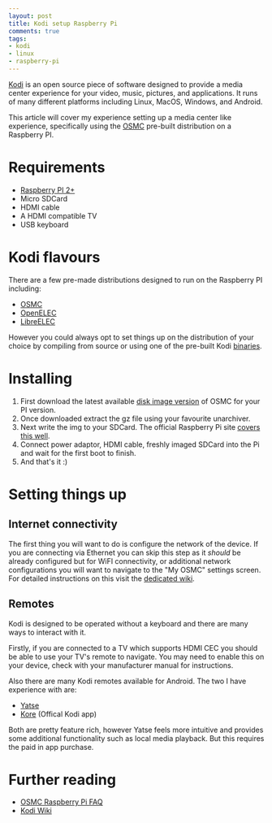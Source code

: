 ```yaml
---
layout: post
title: Kodi setup Raspberry Pi
comments: true
tags:
- kodi
- linux
- raspberry-pi
---
```


[Kodi][0] is an open source piece of software designed to provide a media center experience for your video, music, pictures, and applications. It runs of many different platforms including Linux, MacOS, Windows, and Android.

This article will cover my experience setting up a media center like experience, specifically using the [OSMC][1] pre-built distribution on a Raspberry PI.

# Requirements

- [Raspberry PI 2+][13]
- Micro SDCard
- HDMI cable
- A HDMI compatible TV
- USB keyboard

# Kodi flavours

There are a few pre-made distributions designed to run on the Raspberry PI including:

- [OSMC][1]
- [OpenELEC][2]
- [LibreELEC][3]

However you could always opt to set things up on the distribution of your choice by compiling from source or using one of the pre-built Kodi [binaries][11].

# Installing

1. First download the latest available [disk image version][5] of OSMC for your PI version.
2. Once downloaded extract the gz file using your favourite unarchiver.
3. Next write the img to your SDCard. The official Raspberry Pi site [covers this well][6].
4. Connect power adaptor, HDMI cable, freshly imaged SDCard into the Pi and wait for the first boot to finish.
5. And that's it :)

# Setting things up

## Internet connectivity

The first thing you will want to do is configure the network of the device. If you are connecting via Ethernet you can skip this step as it _should_ be already configured but for WiFI connectivity, or additional network configurations you will want to navigate to the "My OSMC" settings screen. For detailed instructions on this visit the [dedicated wiki][7].

## Remotes

Kodi is designed to be operated without a keyboard and there are many ways to interact with it.

Firstly, if you are connected to a TV which supports HDMI CEC you should be able to use your TV's remote to navigate. You may need to enable this on your device, check with your manufacturer manual for instructions.

Also there are many Kodi remotes available for Android. The two I have experience with are:

- [Yatse][8]
- [Kore][9] (Offical Kodi app)

Both are pretty feature rich, however Yatse feels more intuitive and provides some additional functionality such as local media playback. But this requires the paid in app purchase.

# Further reading

- [OSMC Raspberry Pi FAQ][4]
- [Kodi Wiki][12]

[0]: https://kodi.tv/
[1]: https://osmc.tv/
[2]: https://openelec.tv/
[3]: https://libreelec.tv/
[4]: https://osmc.tv/wiki/raspberry-pi/frequently-asked-questions/
[5]: https://osmc.tv/download/
[6]: https://www.raspberrypi.org/documentation/installation/installing-images/
[7]: https://osmc.tv/wiki/general/setting-up-your-network-connection/
[8]: https://play.google.com/store/apps/details?id=org.leetzone.android.yatsewidgetfree
[9]: https://play.google.com/store/apps/details?id=org.xbmc.kore
[10]: https://en.wikipedia.org/wiki/Consumer_Electronics_Control
[11]: https://kodi.tv/download/
[12]: https://kodi.wiki/
[13]: https://affiliate.malachisoord.com/t/c373281f-2a9e-42af-bc1e-db0f01ae12b1
